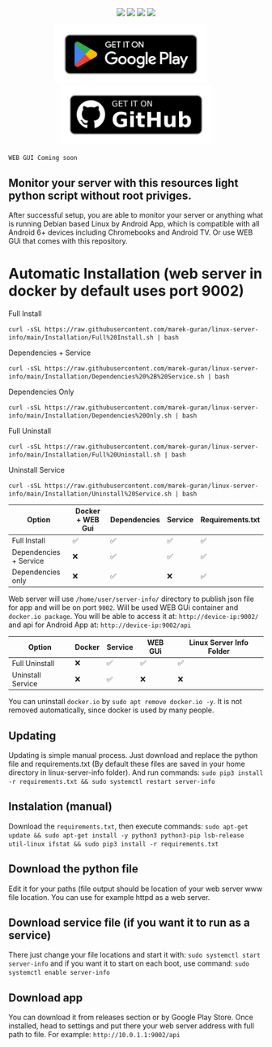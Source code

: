 <p align="center">
    <img src="https://img.shields.io/badge/-Linux-grey?logo=linux">
    <img src="https://img.shields.io/badge/Android-3DDC84?style=flat&logo=android&logoColor=white">
    <img src="https://img.shields.io/badge/-Kotlin-0095D5?logo=kotlin&logoColor=white">
    <img src="https://img.shields.io/badge/Python-3776AB?style=flat&logo=python&logoColor=white">
</p>

<p align="center">
  <a href="https://play.google.com/store/apps/details?id=com.marekguran.serverinfo" style="margin-right: 20px;">
        <img src="Github-Assets/google-play-badge.png" width="300" alt="Server Info App">
  </a>
  <a href="https://github.com/marek-guran/linux-server-info/releases">
        <img src="Github-Assets/github-badge.png" width="300" alt="GitHub Releases">
  </a>
</p>

```WEB GUI Coming soon```

## Monitor your server with this resources light python script without root priviges.
After successful setup, you are able to monitor your server or anything what is running Debian based Linux by Android App, which is compatible with all Android 6+ devices including Chromebooks and Android TV. Or use WEB GUi that comes with this repository.

# Automatic Installation (web server in docker by default uses port 9002)
Full Install
```
curl -sSL https://raw.githubusercontent.com/marek-guran/linux-server-info/main/Installation/Full%20Install.sh | bash
```

Dependencies + Service
```
curl -sSL https://raw.githubusercontent.com/marek-guran/linux-server-info/main/Installation/Dependencies%20%2B%20Service.sh | bash
```

Dependencies Only
```
curl -sSL https://raw.githubusercontent.com/marek-guran/linux-server-info/main/Installation/Dependencies%20Only.sh | bash
```

Full Uninstall
```
curl -sSL https://raw.githubusercontent.com/marek-guran/linux-server-info/main/Installation/Full%20Uninstall.sh | bash
```

Uninstall Service
```
curl -sSL https://raw.githubusercontent.com/marek-guran/linux-server-info/main/Installation/Uninstall%20Service.sh | bash
```
| Option             | Docker + WEB Gui | Dependencies | Service | Requirements.txt |
|--------------------|--------|--------------|---------|------------------|
| Full Install       | ✅     | ✅           | ✅      | ✅               |
| Dependencies + Service | ❌ | ✅           | ✅      | ✅               |
| Dependencies only | ❌     | ✅           | ❌      | ✅               |

Web server will use ```/home/user/server-info/``` directory to publish json file for app and will be on port ```9002```. Will be used WEB GUi container and ```docker.io package```. You will be able to access it at: ```http://device-ip:9002/``` and api for Android App at: ```http://device-ip:9002/api```

| Option           | Docker | Service | WEB GUi | Linux Server Info Folder |
|------------------|--------|---------|---------|------------------------------|
| Full Uninstall   | ❌     | ✅      | ✅       | ✅                          |
| Uninstall Service| ❌     | ✅      | ❌       | ❌                          |

You can uninstall ```docker.io``` by ```sudo apt remove docker.io -y```. It is not removed automatically, since docker is used by many people.
## Updating
Updating is simple manual process. Just download and replace the python file and requirements.txt (By default these files are saved in your home directory in linux-server-info folder). 
And run commands: ```sudo pip3 install -r requirements.txt && sudo systemctl restart server-info```
## Instalation (manual)
Download the ```requirements.txt```, then execute commands:
```sudo apt-get update && sudo apt-get install -y python3 python3-pip lsb-release util-linux ifstat && sudo pip3 install -r requirements.txt```
## Download the python file
Edit it for your paths (file output should be location of your web server www file location. You can use for example httpd as a web server.
## Download service file (if you want it to run as a service)
There just change your file locations and start it with:
```sudo systemctl start server-info```
and if you want it to start on each boot, use command:
```sudo systemctl enable server-info```
## Download app
You can download it from releases section or by Google Play Store. Once installed, head to settings and put there your web server address with full path to file. For example: ```http://10.0.1.1:9002/api```
